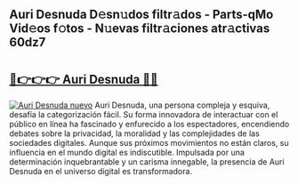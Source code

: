 ## Auri Desnuda D𝚎sn𝚞dos filtr𝚊dos - Parts-qMo Vid𝚎os f𝚘tos - N𝚞evas filtr𝚊ciones atr𝚊ctivas 60dz7

# <h2><a href="http://mb683ln.tromn.icu/?c=Auri+Desnuda">🔗👉👉👉 Auri Desnuda 🔗🔗</a></h2>

[![Auri Desnuda nuevo](https://i.imgur.com/pEAQMta.gif)](http://mb683ln.tromn.icu/?c=Auri+Desnuda)
Auri Desnuda, una persona compleja y esquiva, desafía la categorización fácil. Su forma innovadora de interactuar con el público en línea ha fascinado y enfurecido a los espectadores, encendiendo debates sobre la privacidad, la moralidad y las complejidades de las sociedades digitales. Aunque sus próximos movimientos no están claros, su influencia en el mundo digital es indiscutible. Impulsada por una determinación inquebrantable y un carisma innegable, la presencia de Auri Desnuda en el universo digital es transformadora.
